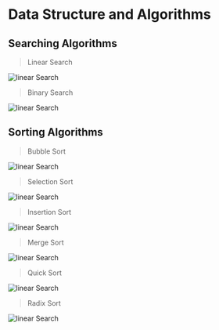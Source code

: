 # Data Structure and Algorithms

## Searching Algorithms

> Linear Search

![linear Search](/Searching%20Algorithms/img/LinearSearch.png)

> Binary Search

![linear Search](/Searching%20Algorithms/img/BinarySearch.png)

## Sorting Algorithms

> Bubble Sort

![linear Search](/Sorting%20Algorithms/img/BubbleSort.png)

> Selection Sort

![linear Search](/Sorting%20Algorithms/img/SelectionSort.png)

> Insertion Sort

![linear Search](/Sorting%20Algorithms/img/InsertionSort.png)

> Merge Sort

![linear Search](/Sorting%20Algorithms/img/MergeSort.png)

> Quick Sort

![linear Search](/Sorting%20Algorithms/img/QuickSort.png)

> Radix Sort

![linear Search](/Sorting%20Algorithms/img/RadixSort.png)
